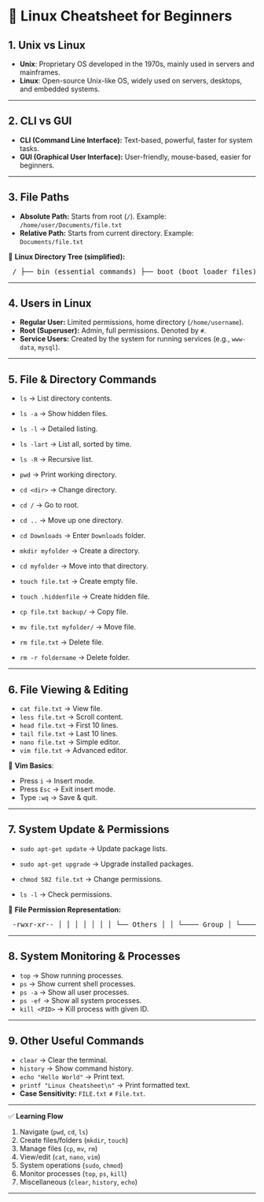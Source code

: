 # 🐧 Linux Cheatsheet for Beginners

## 1. Unix vs Linux
- **Unix**: Proprietary OS developed in the 1970s, mainly used in servers and mainframes.
- **Linux**: Open-source Unix-like OS, widely used on servers, desktops, and embedded systems.

---

## 2. CLI vs GUI
- **CLI (Command Line Interface):** Text-based, powerful, faster for system tasks.
- **GUI (Graphical User Interface):** User-friendly, mouse-based, easier for beginners.

---

## 3. File Paths
- **Absolute Path:** Starts from root (`/`). Example: `/home/user/Documents/file.txt`
- **Relative Path:** Starts from current directory. Example: `Documents/file.txt`

📂 **Linux Directory Tree (simplified):**

<pre> / ├── bin (essential commands) ├── boot (boot loader files) ├── dev (device files) ├── etc (config files) ├── home (user directories) │ └── user (your files) ├── lib (libraries) ├── tmp (temporary files) ├── usr (applications, binaries) └── var (logs, cache) </pre>


---

## 4. Users in Linux
- **Regular User:** Limited permissions, home directory (`/home/username`).
- **Root (Superuser):** Admin, full permissions. Denoted by `#`.
- **Service Users:** Created by the system for running services (e.g., `www-data`, `mysql`).

---

## 5. File & Directory Commands
- `ls` → List directory contents.  
- `ls -a` → Show hidden files.  
- `ls -l` → Detailed listing.  
- `ls -lart` → List all, sorted by time.  
- `ls -R` → Recursive list.  

- `pwd` → Print working directory.  
- `cd <dir>` → Change directory.  
- `cd /` → Go to root.  
- `cd ..` → Move up one directory.  
- `cd Downloads` → Enter `Downloads` folder.  

- `mkdir myfolder` → Create a directory.  
- `cd myfolder` → Move into that directory.  

- `touch file.txt` → Create empty file.  
- `touch .hiddenfile` → Create hidden file.  

- `cp file.txt backup/` → Copy file.  
- `mv file.txt myfolder/` → Move file.  
- `rm file.txt` → Delete file.  
- `rm -r foldername` → Delete folder.  

---

## 6. File Viewing & Editing
- `cat file.txt` → View file.  
- `less file.txt` → Scroll content.  
- `head file.txt` → First 10 lines.  
- `tail file.txt` → Last 10 lines.  
- `nano file.txt` → Simple editor.  
- `vim file.txt` → Advanced editor.  

📝 **Vim Basics**:  
- Press `i` → Insert mode.  
- Press `Esc` → Exit insert mode.  
- Type `:wq` → Save & quit.  

---

## 7. System Update & Permissions
- `sudo apt-get update` → Update package lists.  
- `sudo apt-get upgrade` → Upgrade installed packages.  

- `chmod 582 file.txt` → Change permissions.  
- `ls -l` → Check permissions.  

🔑 **File Permission Representation:**

<pre> -rwxr-xr-- │ │ │ │ │ │ │ └── Others │ │ └──── Group │ └────── Owner └──────── File type (- file, d directory) </pre>
---

## 8. System Monitoring & Processes
- `top` → Show running processes.  
- `ps` → Show current shell processes.  
- `ps -a` → Show all user processes.  
- `ps -ef` → Show all system processes.  
- `kill <PID>` → Kill process with given ID.  

---

## 9. Other Useful Commands
- `clear` → Clear the terminal.  
- `history` → Show command history.  
- `echo "Hello World"` → Print text.  
- `printf "Linux Cheatsheet\n"` → Print formatted text.  
- **Case Sensitivity:** `FILE.txt` ≠ `File.txt`.  

---

✅ **Learning Flow**  
1. Navigate (`pwd`, `cd`, `ls`)  
2. Create files/folders (`mkdir`, `touch`)  
3. Manage files (`cp`, `mv`, `rm`)  
4. View/edit (`cat`, `nano`, `vim`)  
5. System operations (`sudo`, `chmod`)  
6. Monitor processes (`top`, `ps`, `kill`)  
7. Miscellaneous (`clear`, `history`, `echo`)  

---

